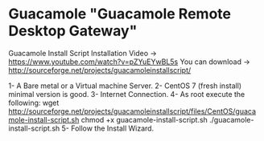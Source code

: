 # Guacamole "Guacamole Remote Desktop Gateway"
Guacamole Install Script
Installation Video -> https://www.youtube.com/watch?v=pZYuEYwBL5s
You can download -> http://sourceforge.net/projects/guacamoleinstallscript/

1- A Bare metal or a Virtual machine Server.
2- CentOS 7 (fresh install) minimal version is good.
3- Internet Connection.
4- As root execute the following:
        wget http://sourceforge.net/projects/guacamoleinstallscript/files/CentOS/guacamole-install-script.sh
        chmod +x guacamole-install-script.sh
        ./guacamole-install-script.sh
5- Follow the Install Wizard.
